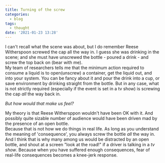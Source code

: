 ```yaml
---
title: Turning of the screw
categories:
  - blog
tags:
  - thought
date: '2021-01-23 13:28'
---
```


I can't recall what the scene was about, but I do remember Reese Witherspoon screwed the cap all the way in.
I guess she was drinking in the scene; and she must have unscrewed the bottle - poured a drink - and screw the top back on (bear with me).  
My team of researchers tells me that the minimum action required to consume a liquid is to open(unscrew) a container, get the liquid out, and into your system. You can be fancy about it and pour the drink into a cup, or save environment by drinking straight from the bottle. But in any case, what is not strictly required (especially if the event is set in a tv show) is screwing the cap *all* the way back in.

*But how would that make us feel?*

My theory is that Reese Withersppon wouldn't have been OK with it. And possibly quite sizable number of audience would have been driven mad by the presence of an open bottle.  
Because that is not how we do things in real life. As long as you understand the meaning of 'consequence', you always screw the bottle *all* the way in.  
And I think that is why many among us would be distracted by an open bottle, and shout at a screen "look at the road!" if a driver is talking in a *tv show*.  Because when you have suffered enough consequences, fear of real-life consequences becomes a knee-jerk response.    
